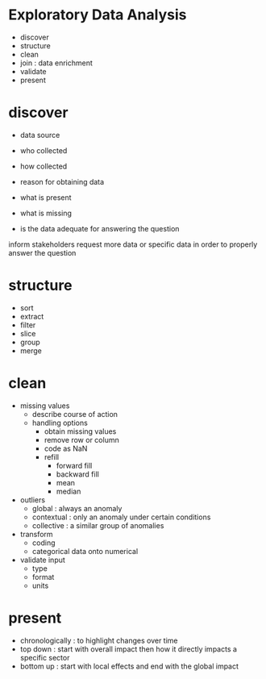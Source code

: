 # Exploratory Data Analysis

- discover
- structure
- clean
- join : data enrichment
- validate
- present

# discover

- data source
- who collected
- how collected
- reason for obtaining data
- what is present
- what is missing

- is the data adequate for answering the question

inform stakeholders
request more data or specific data in order to properly answer the question

# structure

- sort
- extract
- filter
- slice
- group
- merge

# clean

- missing values
    - describe course of action
    - handling options
        - obtain missing values
        - remove row or column
        - code as NaN
        - refill
            - forward fill
            - backward fill
            - mean
            - median
- outliers
    - global : always an anomaly
    - contextual : only an anomaly under certain conditions
    - collective : a similar group of anomalies
- transform
    - coding
    - categorical data onto numerical
- validate input
    - type
    - format
    - units

# present

- chronologically : to highlight changes over time
- top down : start with overall impact then how it directly impacts a specific sector
- bottom up : start with local effects and end with the global impact
